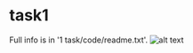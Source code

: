 # task1
Full info is in '1 task/code/readme.txt'.
![alt text](https://github.com/ariolwork/uni_mashgraph/blob/master/1%20task/code/screen01.jpg)
